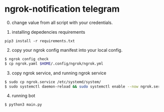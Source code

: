 # ngrok-notification telegram

0. change value from all script with your credentials.

1. installing depedencies requirements
```
pip3 install -r requirements.txt
```

2. copy your ngrok config manifest into your local config.
```bash
$ ngrok config check
$ cp ngrok.yaml $HOME/.config/ngrok/ngrok.yml
```

3. copy ngrok service, and running ngrok service
```bash
$ sudo cp ngrok.service /etc/systemd/system/
$ sudo systemctl daemon-reload && sudo systemctl enable --now ngrok.service
```

4. running bot
```bash
$ python3 main.py
```
